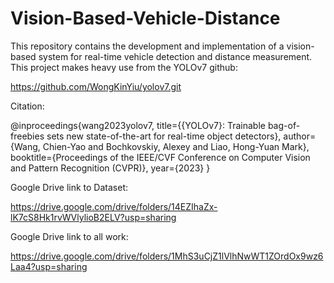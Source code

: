 # Vision-Based-Vehicle-Distance
This repository contains the development and implementation of a vision-based system for real-time vehicle detection and distance measurement.
This project makes heavy use from the YOLOv7 github:

https://github.com/WongKinYiu/yolov7.git 

Citation:

@inproceedings{wang2023yolov7,
  title={{YOLOv7}: Trainable bag-of-freebies sets new state-of-the-art for real-time object detectors},
  author={Wang, Chien-Yao and Bochkovskiy, Alexey and Liao, Hong-Yuan Mark},
  booktitle={Proceedings of the IEEE/CVF Conference on Computer Vision and Pattern Recognition (CVPR)},
  year={2023}
}


Google Drive link to Dataset:

https://drive.google.com/drive/folders/14EZIhaZx-lK7cS8Hk1rvWVlylioB2ELV?usp=sharing 

Google Drive link to all work:

https://drive.google.com/drive/folders/1MhS3uCjZ1lVlhNwWT1ZOrdOx9wz6Laa4?usp=sharing 
